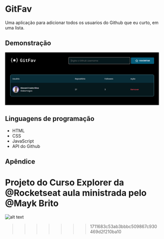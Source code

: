 # GitFav

Uma aplicação para adicionar todos os usuarios do Github que eu curto, em uma lista.




## Demonstração

![alt text](https://github.com/Giakomogcs/GitFav/blob/main/images/Screenshot_4.png?raw=true)


## Linguagens de programação

- HTML
- CSS
- JavaScript
- API do Github


## Apêndice

Projeto do Curso Explorer da @Rocketseat
aula ministrada pelo @Mayk Brito
=======
![alt text]([images\Screenshot_4.png](https://github.com/Giakomogcs/GitFav/blob/main/images/Screenshot_4.png))
>>>>>>> 1711683c53ab3bbbc509867c930469d2f210ba10
